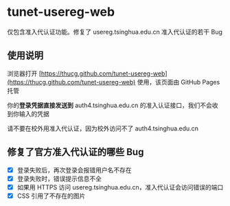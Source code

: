 # tunet-usereg-web
仅包含准入代认证功能。修复了 usereg.tsinghua.edu.cn 准入代认证的若干 Bug

## 使用说明

浏览器打开 [https://thucg.github.com/tunet-usereg-web](https://thucg.github.com/tunet-usereg-web) 使用，该页面由 GitHub Pages 托管

你的**登录凭据直接发送到** auth4.tsinghua.edu.cn 的准入认证接口，我们不会收到你输入的凭据

请不要在校外用准入代认证，因为校外访问不了 auth4.tsinghua.edu.cn

## 修复了官方准入代认证的哪些 Bug

 - [x] 登录失败后，再次登录会报错用户名不存在
 - [x] 登录失败时，错误提示信息不全
 - [x] 如果用 HTTPS 访问 usereg.tsinghua.edu.cn，准入代认证会访问错误的端口
 - [x] CSS 引用了不存在的图片
